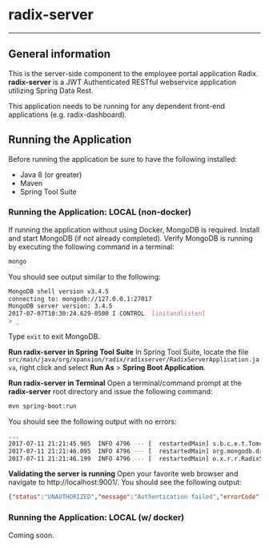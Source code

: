 # radix-server
---
## General information

This is the server-side component to the employee portal application Radix. **radix-server** is a JWT Authenticated RESTful webservice application utilizing Spring Data Rest.

This application needs to be running for any dependent front-end applications (e.g. radix-dashboard).

## Running the Application
Before running the application be sure to have the following installed:  
* Java 8 (or greater)
* Maven
* Spring Tool Suite

### Running the Application: LOCAL (non-docker)

If running the application without using Docker, MongoDB is required. Install and start MongoDB (if not already completed). Verify MongoDB is running by executing the following command in a terminal:
```bash
mongo
```

You should see output similar to the following:
```bash
MongoDB shell version v3.4.5
connecting to: mongodb://127.0.0.1:27017
MongoDB server version: 3.4.5
2017-07-07T10:30:24.629-0500 I CONTROL  [initandlisten]
> _
```

Type ```exit``` to exit MongoDB.

**Run radix-server in Spring Tool Suite**
In Spring Tool Suite, locate the file  ```src/main/java/org/xpanxion/radix/radixserver/RadixServerApplication.java```, right click and select **Run As** > **Spring Boot Application**.

**Run radix-server in Terminal**
Open a terminal/command prompt at the **radix-server** root directory and issue the following command:  

```bash
mvn spring-boot:run
```

You should see the following output with no errors:

```bash
...
2017-07-11 21:21:45.985  INFO 4796 --- [  restartedMain] s.b.c.e.t.TomcatEmbeddedServletContainer : Tomcat started on port(s): 9001 (http)
2017-07-11 21:21:46.095  INFO 4796 --- [  restartedMain] org.mongodb.driver.connection            : Opened connection [connectionId{localValue:2, serverValue:68}] to localhost:27017
2017-07-11 21:21:46.199  INFO 4796 --- [  restartedMain] o.x.r.r.RadixServerApplication           : Started RadixServerApplication in 9.59 seconds (JVM running for 10.083)
```

**Validating the server is running**
Open your favorite web browser and navigate to http://localhost:9001/.  You should see the following output:  

```json
{"status":"UNAUTHORIZED","message":"Authentication failed","errorCode":10,"timestamp":1499826311606}
```

### Running the Application: LOCAL (w/ docker)

Coming soon.